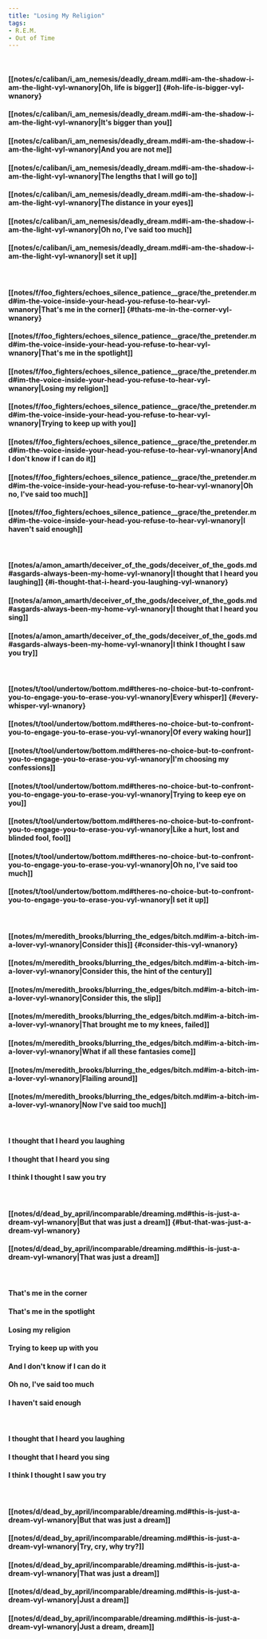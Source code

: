 ```yaml
---
title: "Losing My Religion"
tags:
- R.E.M.
- Out of Time
---
```

&nbsp;
#### [[notes/c/caliban/i_am_nemesis/deadly_dream.md#i-am-the-shadow-i-am-the-light-vyl-wnanory|Oh, life is bigger]] {#oh-life-is-bigger-vyl-wnanory}
#### [[notes/c/caliban/i_am_nemesis/deadly_dream.md#i-am-the-shadow-i-am-the-light-vyl-wnanory|It's bigger than you]]
#### [[notes/c/caliban/i_am_nemesis/deadly_dream.md#i-am-the-shadow-i-am-the-light-vyl-wnanory|And you are not me]]
#### [[notes/c/caliban/i_am_nemesis/deadly_dream.md#i-am-the-shadow-i-am-the-light-vyl-wnanory|The lengths that I will go to]]
#### [[notes/c/caliban/i_am_nemesis/deadly_dream.md#i-am-the-shadow-i-am-the-light-vyl-wnanory|The distance in your eyes]]
#### [[notes/c/caliban/i_am_nemesis/deadly_dream.md#i-am-the-shadow-i-am-the-light-vyl-wnanory|Oh no, I've said too much]]
#### [[notes/c/caliban/i_am_nemesis/deadly_dream.md#i-am-the-shadow-i-am-the-light-vyl-wnanory|I set it up]]
&nbsp;
#### [[notes/f/foo_fighters/echoes_silence_patience__grace/the_pretender.md#im-the-voice-inside-your-head-you-refuse-to-hear-vyl-wnanory|That's me in the corner]] {#thats-me-in-the-corner-vyl-wnanory}
#### [[notes/f/foo_fighters/echoes_silence_patience__grace/the_pretender.md#im-the-voice-inside-your-head-you-refuse-to-hear-vyl-wnanory|That's me in the spotlight]]
#### [[notes/f/foo_fighters/echoes_silence_patience__grace/the_pretender.md#im-the-voice-inside-your-head-you-refuse-to-hear-vyl-wnanory|Losing my religion]]
#### [[notes/f/foo_fighters/echoes_silence_patience__grace/the_pretender.md#im-the-voice-inside-your-head-you-refuse-to-hear-vyl-wnanory|Trying to keep up with you]]
#### [[notes/f/foo_fighters/echoes_silence_patience__grace/the_pretender.md#im-the-voice-inside-your-head-you-refuse-to-hear-vyl-wnanory|And I don't know if I can do it]]
#### [[notes/f/foo_fighters/echoes_silence_patience__grace/the_pretender.md#im-the-voice-inside-your-head-you-refuse-to-hear-vyl-wnanory|Oh no, I've said too much]]
#### [[notes/f/foo_fighters/echoes_silence_patience__grace/the_pretender.md#im-the-voice-inside-your-head-you-refuse-to-hear-vyl-wnanory|I haven't said enough]]
&nbsp;
#### [[notes/a/amon_amarth/deceiver_of_the_gods/deceiver_of_the_gods.md#asgards-always-been-my-home-vyl-wnanory|I thought that I heard you laughing]] {#i-thought-that-i-heard-you-laughing-vyl-wnanory}
#### [[notes/a/amon_amarth/deceiver_of_the_gods/deceiver_of_the_gods.md#asgards-always-been-my-home-vyl-wnanory|I thought that I heard you sing]]
#### [[notes/a/amon_amarth/deceiver_of_the_gods/deceiver_of_the_gods.md#asgards-always-been-my-home-vyl-wnanory|I think I thought I saw you try]]
&nbsp;
#### [[notes/t/tool/undertow/bottom.md#theres-no-choice-but-to-confront-you-to-engage-you-to-erase-you-vyl-wnanory|Every whisper]] {#every-whisper-vyl-wnanory}
#### [[notes/t/tool/undertow/bottom.md#theres-no-choice-but-to-confront-you-to-engage-you-to-erase-you-vyl-wnanory|Of every waking hour]]
#### [[notes/t/tool/undertow/bottom.md#theres-no-choice-but-to-confront-you-to-engage-you-to-erase-you-vyl-wnanory|I'm choosing my confessions]]
#### [[notes/t/tool/undertow/bottom.md#theres-no-choice-but-to-confront-you-to-engage-you-to-erase-you-vyl-wnanory|Trying to keep eye on you]]
#### [[notes/t/tool/undertow/bottom.md#theres-no-choice-but-to-confront-you-to-engage-you-to-erase-you-vyl-wnanory|Like a hurt, lost and blinded fool, fool]]
#### [[notes/t/tool/undertow/bottom.md#theres-no-choice-but-to-confront-you-to-engage-you-to-erase-you-vyl-wnanory|Oh no, I've said too much]]
#### [[notes/t/tool/undertow/bottom.md#theres-no-choice-but-to-confront-you-to-engage-you-to-erase-you-vyl-wnanory|I set it up]]
&nbsp;
#### [[notes/m/meredith_brooks/blurring_the_edges/bitch.md#im-a-bitch-im-a-lover-vyl-wnanory|Consider this]] {#consider-this-vyl-wnanory}
#### [[notes/m/meredith_brooks/blurring_the_edges/bitch.md#im-a-bitch-im-a-lover-vyl-wnanory|Consider this, the hint of the century]]
#### [[notes/m/meredith_brooks/blurring_the_edges/bitch.md#im-a-bitch-im-a-lover-vyl-wnanory|Consider this, the slip]]
#### [[notes/m/meredith_brooks/blurring_the_edges/bitch.md#im-a-bitch-im-a-lover-vyl-wnanory|That brought me to my knees, failed]]
#### [[notes/m/meredith_brooks/blurring_the_edges/bitch.md#im-a-bitch-im-a-lover-vyl-wnanory|What if all these fantasies come]]
#### [[notes/m/meredith_brooks/blurring_the_edges/bitch.md#im-a-bitch-im-a-lover-vyl-wnanory|Flailing around]]
#### [[notes/m/meredith_brooks/blurring_the_edges/bitch.md#im-a-bitch-im-a-lover-vyl-wnanory|Now I've said too much]]
&nbsp;
#### I thought that I heard you laughing
#### I thought that I heard you sing
#### I think I thought I saw you try
&nbsp;
#### [[notes/d/dead_by_april/incomparable/dreaming.md#this-is-just-a-dream-vyl-wnanory|But that was just a dream]] {#but-that-was-just-a-dream-vyl-wnanory}
#### [[notes/d/dead_by_april/incomparable/dreaming.md#this-is-just-a-dream-vyl-wnanory|That was just a dream]]
&nbsp;
#### That's me in the corner
#### That's me in the spotlight
#### Losing my religion
#### Trying to keep up with you
#### And I don't know if I can do it
#### Oh no, I've said too much
#### I haven't said enough
&nbsp;
#### I thought that I heard you laughing
#### I thought that I heard you sing
#### I think I thought I saw you try
&nbsp;
#### [[notes/d/dead_by_april/incomparable/dreaming.md#this-is-just-a-dream-vyl-wnanory|But that was just a dream]]
#### [[notes/d/dead_by_april/incomparable/dreaming.md#this-is-just-a-dream-vyl-wnanory|Try, cry, why try?]]
#### [[notes/d/dead_by_april/incomparable/dreaming.md#this-is-just-a-dream-vyl-wnanory|That was just a dream]]
#### [[notes/d/dead_by_april/incomparable/dreaming.md#this-is-just-a-dream-vyl-wnanory|Just a dream]]
#### [[notes/d/dead_by_april/incomparable/dreaming.md#this-is-just-a-dream-vyl-wnanory|Just a dream, dream]]
